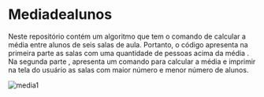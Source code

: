 # Mediadealunos
Neste repositório contém um algoritmo que tem o comando de calcular a média entre alunos de seis salas de aula. Portanto, o código apresenta na primeira parte  as salas com uma quantidade de pessoas acima da média . Na segunda parte , apresenta um comando para calcular a média e imprimir na tela do usuário as salas com maior número e menor número de alunos.

![media1](https://user-images.githubusercontent.com/99374140/173201591-6ccc6928-32ad-45f8-b5f1-99fea4b47352.png)
